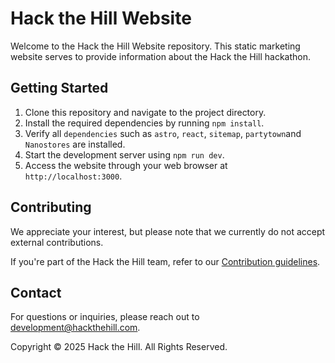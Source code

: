 # Hack the Hill Website

Welcome to the Hack the Hill Website repository. This static marketing website serves to provide information about the Hack the Hill hackathon.

## Getting Started

1. Clone this repository and navigate to the project directory.
2. Install the required dependencies by running `npm install`.
3. Verify all `dependencies` such as `astro`, `react`, `sitemap`, `partytown`and `Nanostores` are installed.
4. Start the development server using `npm run dev`.
5. Access the website through your web browser at `http://localhost:3000`.

## Contributing

We appreciate your interest, but please note that we currently do not accept external contributions.

If you're part of the Hack the Hill team, refer to our [Contribution guidelines](https://github.com/HacktheHill/.github/blob/main/CONTRIBUTING.md).

## Contact

For questions or inquiries, please reach out to [development@hackthehill.com](mailto:development@hackthehill.com).

Copyright © 2025 Hack the Hill. All Rights Reserved.
